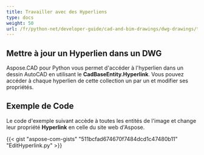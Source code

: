```yaml
---
title: Travailler avec des Hyperliens
type: docs
weight: 50
url: /fr/python-net/developer-guide/cad-and-bim-drawings/dwg-drawings/travailler-avec-des-hyperliens/
---
```


## **Mettre à jour un Hyperlien dans un DWG**

Aspose.CAD pour Python vous permet d'accéder à l'hyperlien dans un dessin AutoCAD en utilisant le **CadBaseEntity.Hyperlink**. Vous pouvez accéder à chaque hyperlien de cette collection un par un et modifier ses propriétés.

## Exemple de Code

Le code d'exemple suivant accède à toutes les entités de l'image et change leur propriété **Hyperlink** en celle du site web d'Aspose.

{{< gist "aspose-com-gists" "511bcfad674670f7484dcd1c47480b11" "EditHyperlink.py" >}}
